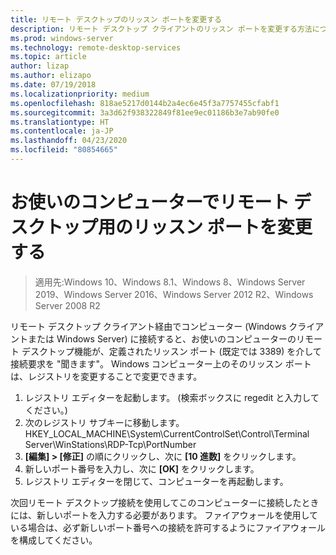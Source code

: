 ```yaml
---
title: リモート デスクトップのリッスン ポートを変更する
description: リモート デスクトップ クライアントのリッスン ポートを変更する方法について説明します。
ms.prod: windows-server
ms.technology: remote-desktop-services
ms.topic: article
author: lizap
ms.author: elizapo
ms.date: 07/19/2018
ms.localizationpriority: medium
ms.openlocfilehash: 818ae5217d0144b2a4ec6e45f3a7757455cfabf1
ms.sourcegitcommit: 3a3d62f938322849f81ee9ec01186b3e7ab90fe0
ms.translationtype: HT
ms.contentlocale: ja-JP
ms.lasthandoff: 04/23/2020
ms.locfileid: "80854665"
---
```

# <a name="change-the-listening-port-for-remote-desktop-on-your-computer"></a>お使いのコンピューターでリモート デスクトップ用のリッスン ポートを変更する

>適用先:Windows 10、Windows 8.1、Windows 8、Windows Server 2019、Windows Server 2016、Windows Server 2012 R2、Windows Server 2008 R2

リモート デスクトップ クライアント経由でコンピューター (Windows クライアントまたは Windows Server) に接続すると、お使いのコンピューターのリモート デスクトップ機能が、定義されたリッスン ポート (既定では 3389) を介して接続要求を "聞きます"。 Windows コンピューター上のそのリッスン ポートは、レジストリを変更することで変更できます。

1. レジストリ エディターを起動します。 (検索ボックスに regedit と入力してください。)
2. 次のレジストリ サブキーに移動します。HKEY_LOCAL_MACHINE\System\CurrentControlSet\Control\Terminal Server\WinStations\RDP-Tcp\PortNumber
3. **[編集] > [修正]** の順にクリックし、次に **[10 進数]** をクリックします。
4. 新しいポート番号を入力し、次に **[OK]** をクリックします。 
5. レジストリ エディターを閉じて、コンピューターを再起動します。

次回リモート デスクトップ接続を使用してこのコンピューターに接続したときには、新しいポートを入力する必要があります。 ファイアウォールを使用している場合は、必ず新しいポート番号への接続を許可するようにファイアウォールを構成してください。
